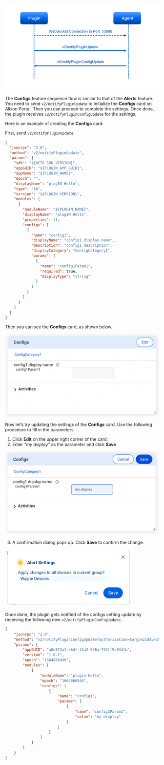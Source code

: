 ![config-sequence](../_img/config-sequence.png)

The **Configs** feature sequence flow is similar to that of the **Alerts** feature. You need to send `v2/notifyPluginUpdate` to initialize the **Configs** card on Allxon Portal. Then you can proceed to complete the settings. Once done, the plugin receives `v2/notifyPluginConfigUpdate` for the settings.

Here is an example of creating the **Configs** card:

First, send `v2/notifyPluginUpdate`.

```json {17-31}
{
  "jsonrpc": "2.0",
  "method": "v2/notifyPluginUpdate",
  "params": {
    "sdk": "${OCTO_SDK_VERSION}",
    "appGUID": "${PLUGIN_APP_GUID}",
    "appName": "${PLUGIN_NAME}",
    "epoch": "",
    "displayName": "plugIN Hello",
    "type": "ib",
    "version": "${PLUGIN_VERSION}",
    "modules": [
      {
        "moduleName": "${PLUGIN_NAME}",
        "displayName": "plugIN Hello",
        "properties": [],
        "configs": [
          {
            "name": "config1",
            "displayName": "config1 display name",
            "description": "config1 description",
            "displayCategory": "ConfigCategory1",
            "params": [
              {
                "name": "config1Param1",
                "required": true,
                "displayType": "string"
              }
            ]
          }
        ]
      }
    ]
  }
}
```

Then you can see the **Configs** card, as shown below.

![config-init](../_img/config-init.png)

Now let’s try updating the settings of the **Configs** card. Use the following procedure to fill in the parameters. 

1. Click **Edit** on the upper right corner of the card.
2. Enter *"my display"* as the parameter and click **Save**

![config-set-param](../_img/config-set-param.png)

3. A confirmation dialog pops up. Click **Save** to confirm the change.

![config-set-finished](../_img/config-set-finished.png)

Once done, the plugin gets notified of the configs setting update by receiving the following new `v2/notifyPluginConfigUpdate`.

```json
{
    "jsonrpc": "2.0",
    "method": "v2/notifyPluginConfigUpdate?authorization=$argon2id$v=19$m=64,t=16,p=8$KksxWlhPbjRULHA0Yj5WYA$abdF1Vo4573+Uz5I0Xz81A",
    "params": {
        "appGUID": "a8e873a1-e5df-43a2-928a-745ff9c94dfb",
        "version": "1.0.1",
        "epoch": "1664866949",
        "modules": [
            {
                "moduleName": "plugin-hello",
                "epoch": "1664866940",
                "configs": [
                    {
                        "name": "config1",
                        "params": [
                            {
                                "name": "config1Param1",
                                "value": "my display"
                            }
                        ]
                    }
                ]
            }
        ]
    }
}
```
